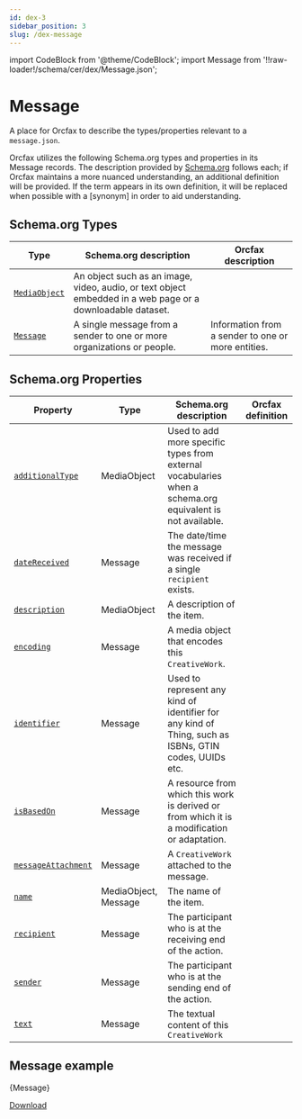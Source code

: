 ```yaml
---
id: dex-3
sidebar_position: 3
slug: /dex-message
---
```


import CodeBlock from '@theme/CodeBlock';
import Message from '!!raw-loader!/schema/cer/dex/Message.json';

# Message

A place for Orcfax to describe the types/properties relevant to a
`message.json`.

Orcfax utilizes the following Schema.org types and properties in its Message
records. The description provided by [Schema.org][schema-1]
follows each; if Orcfax maintains a more nuanced understanding, an additional
definition will be provided. If the term appears in its own definition, it will
be replaced when possible with a \[synonym\] in order to aid understanding.

[schema-1]: https://schema.org/

## Schema.org Types

| Type     | Schema.org description     | Orcfax description     |
| -------- | ---------------------------| ---------------------- |
| [`MediaObject`][type-1] | An object such as an image, video, audio, or text object embedded in a web page or a downloadable dataset.|  |
| [`Message`][type-2] | A single message from a sender to one or more organizations or people.| Information from a sender to one or more entities.|

[type-1]: https://schema.org/MediaObject
[type-2]: https://schema.org/Message

## Schema.org Properties

| Property     | Type     | Schema.org description     | Orcfax definition     |
| ------------ | -------- | ---------------------------| --------------------- |
| [`additionalType`][prop-1] | MediaObject     | Used to add more specific types from external vocabularies when a schema.org equivalent is not available.|  |
| [`dateReceived`][prop-2] | Message     | The date/time the message was received if a single `recipient` exists.|  |
| [`description`][prop-3] | MediaObject     | A description of the item.|  |
| [`encoding`][prop-4] | Message     | A media object that encodes this `CreativeWork`.|  |
| [`identifier`][prop-5] | Message     | Used to represent any kind of identifier for any kind of Thing, such as ISBNs, GTIN codes, UUIDs etc.|  |
| [`isBasedOn`][prop-6] | Message     | A resource from which this work is derived or from which it is a modification or adaptation.|  |
| [`messageAttachment`][prop-7] | Message     | A `CreativeWork` attached to the message.|  |
| [`name`][prop-8] | MediaObject, Message     | The name of the item.|  |
| [`recipient`][prop-9] | Message     | The participant who is at the receiving end of the action.|  |
| [`sender`][prop-10] | Message     | The participant who is at the sending end of the action.|  |
| [`text`][prop-11] | Message     | The textual content of this `CreativeWork`|  |

[prop-1]: https://schema.org/additionalType
[prop-2]: https://schema.org/dateReceived
[prop-3]: https://schema.org/description
[prop-4]: https://schema.org/encoding
[prop-5]: https://schema.org/identifier
[prop-6]: https://schema.org/isBasedOn
[prop-7]: https://schema.org/messageAttachment
[prop-8]: https://schema.org/name
[prop-9]: https://schema.org/recipient
[prop-10]: https://schema.org/sender
[prop-11]: https://schema.org/text

## Message example

<CodeBlock language="jsx">{Message}</CodeBlock>

<a target="_blank" href="/schema/cer/dex/Message.json" download="Message.json">Download</a>
